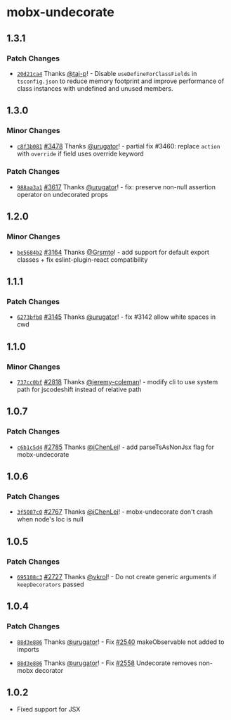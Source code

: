 # mobx-undecorate

## 1.3.1

### Patch Changes

-   [`20d21ca4`](https://github.com/mobxjs/mobx/commit/20d21ca4268853c85d203f1270c77c40922a2052) Thanks [@taj-p](https://github.com/taj-p)! - Disable `useDefineForClassFields` in `tsconfig.json` to reduce memory footprint and improve performance of class instances with undefined and unused members.

## 1.3.0

### Minor Changes

-   [`c8f3b081`](https://github.com/mobxjs/mobx/commit/c8f3b0817fd74644e285909e2a40cea45a5cc013) [#3478](https://github.com/mobxjs/mobx/pull/3478) Thanks [@urugator](https://github.com/urugator)! - partial fix #3460: replace `action` with `override` if field uses override keyword

### Patch Changes

-   [`988aa3a1`](https://github.com/mobxjs/mobx/commit/988aa3a198f0e0fd33623cb21b33d75db6b2f70a) [#3617](https://github.com/mobxjs/mobx/pull/3617) Thanks [@urugator](https://github.com/urugator)! - fix: preserve non-null assertion operator on undecorated props

## 1.2.0

### Minor Changes

-   [`be5684b2`](https://github.com/mobxjs/mobx/commit/be5684b2421ab7c72bb9a2bdc2f40761e9c53c41) [#3164](https://github.com/mobxjs/mobx/pull/3164) Thanks [@Grsmto](https://github.com/Grsmto)! - add support for default export classes + fix eslint-plugin-react compatibility

## 1.1.1

### Patch Changes

-   [`6273bfb8`](https://github.com/mobxjs/mobx/commit/6273bfb8076347687010cbd046dc740f5744e691) [#3145](https://github.com/mobxjs/mobx/pull/3145) Thanks [@urugator](https://github.com/urugator)! - fix #3142 allow white spaces in cwd

## 1.1.0

### Minor Changes

-   [`737cc0bf`](https://github.com/mobxjs/mobx/commit/737cc0bf7ae787ec6c36e1550772a574f67e87d5) [#2818](https://github.com/mobxjs/mobx/pull/2818) Thanks [@jeremy-coleman](https://github.com/jeremy-coleman)! - modify cli to use system path for jscodeshift instead of relative path

## 1.0.7

### Patch Changes

-   [`c6b1c5d4`](https://github.com/mobxjs/mobx/commit/c6b1c5d4062c332cb09fcb6c64ec1d2dee69a7a2) [#2785](https://github.com/mobxjs/mobx/pull/2785) Thanks [@iChenLei](https://github.com/iChenLei)! - add parseTsAsNonJsx flag for mobx-undecorate

## 1.0.6

### Patch Changes

-   [`3f5087c0`](https://github.com/mobxjs/mobx/commit/3f5087c000cb92ef3c234af365db747e35487c10) [#2767](https://github.com/mobxjs/mobx/pull/2767) Thanks [@iChenLei](https://github.com/iChenLei)! - mobx-undecorate don't crash when node's loc is null

## 1.0.5

### Patch Changes

-   [`695108c3`](https://github.com/mobxjs/mobx/commit/695108c38d60a05cc9cef01b07e06109b1333017) [#2727](https://github.com/mobxjs/mobx/pull/2727) Thanks [@vkrol](https://github.com/vkrol)! - Do not create generic arguments if `keepDecorators` passed

## 1.0.4

### Patch Changes

-   [`88d3e886`](https://github.com/mobxjs/mobx/commit/88d3e88656ad0add08039ede42041102b895a95e) Thanks [@urugator](https://github.com/urugator)! - Fix [#2540](https://github.com/mobxjs/mobx/issues/2540) makeObservable not added to imports

*   [`88d3e886`](https://github.com/mobxjs/mobx/commit/88d3e88656ad0add08039ede42041102b895a95e) Thanks [@urugator](https://github.com/urugator)! - Fix [#2558](https://github.com/mobxjs/mobx/issues/2558) Undecorate removes non-mobx decorator

## 1.0.2

-   Fixed support for JSX
